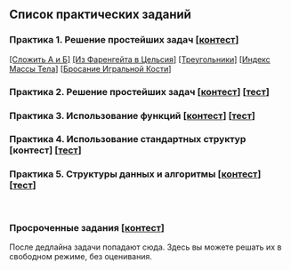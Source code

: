 ## Список практических заданий

### Практика 1. Решение простейших задач [[контест](https://contest.yandex.ru/contest/40592/enter/)]

[[Сложить A и Б]](https://www.codeabbey.com/index/task_view/sum-of-two--ru) [[Из Фаренгейта в Цельсия]](https://www.codeabbey.com/index/task_view/fahrenheit-celsius--ru) [[Треугольники]](https://www.codeabbey.com/index/task_view/triangles--ru) [[Индекс Массы Тела](https://www.codeabbey.com/index/task_view/body-mass-index--ru)] [[Бросание Игральной Кости](https://www.codeabbey.com/index/task_view/dice-rolling--ru)] 

### Практика 2. Решение простейших задач [[контест](https://contest.yandex.ru/contest/40842/enter/)] [[тест](https://moodle.cfuv.ru/mod/quiz/view.php?id=515034)]

### Практика 3. Использование функций [[контест](https://contest.yandex.ru/contest/41007/enter/)] [[тест](https://moodle.cfuv.ru/mod/quiz/view.php?id=518718)]

### Практика 4. Использование стандартных структур [контест] [[тест](https://moodle.cfuv.ru/mod/quiz/view.php?id=522274)]

### Практика 5. Структуры данных и алгоритмы [[контест](https://contest.yandex.ru/contest/41744/enter/)] [[тест](https://moodle.cfuv.ru/mod/quiz/view.php?id=526497)]

<br>

### Просроченные задания [[контест](https://contest.yandex.ru/contest/41693/enter/)]

После дедлайна задачи попадают сюда. Здесь вы можете решать их в свободном режиме, без оценивания.

